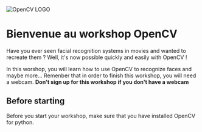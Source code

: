 ![OpenCV LOGO](https://cdn.analyticsvidhya.com/wp-content/uploads/2021/07/88112cattura-1.jpg)

# Bienvenue au workshop OpenCV

Have you ever seen facial recognition systems in movies and wanted to recreate them ? Well, it's now possible quickly and easily with OpenCV !

In this worshop, you will learn how to use OpenCV to recognize faces and maybe more...
Remenber that in order to finish this workshop, you will need a webcam.
**Don't sign up for this workshop if you don't have a webcam**

## Before starting

Before you start your workshop, make sure that you have installed OpenCV for python.
